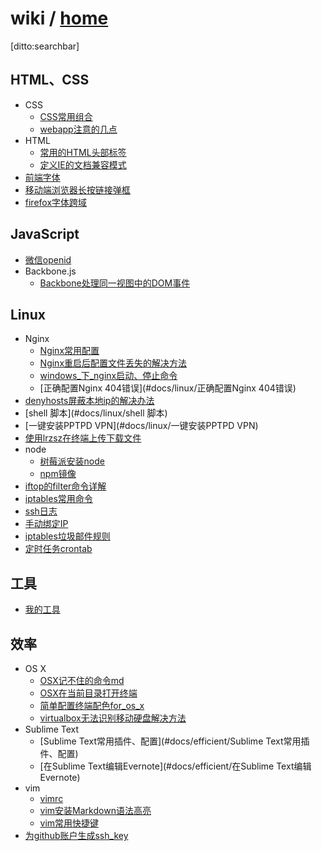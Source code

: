 # wiki / [home]()

[ditto:searchbar]

## HTML、CSS
- CSS
	- [CSS常用组合](#docs/html-css/CSS常用组合)
	- [webapp注意的几点](#docs/html-css/webapp注意的几点)
- HTML
	- [常用的HTML头部标签](#docs/html-css/常用的_html_头部标签)
	- [定义IE的文档兼容模式](#docs/html-css/定义IE的文档兼容模式)
- [前端字体](#docs/html-css/前端字体)
- [移动端浏览器长按链接弹框](#docs/html-css/移动端浏览器长按链接弹框)
- [firefox字体跨域](#docs/html-css/firefox字体跨域)

## JavaScript
- [微信openid](#docs/javascript/微信openid)
- Backbone.js
	- [Backbone处理同一视图中的DOM事件](#docs/javascript/Backbone处理同一视图中的DOM事件)

## Linux
- Nginx
	- [Nginx常用配置](#docs/linux/Nginx常用配置)
	- [Nginx重启后配置文件丢失的解决方法](#docs/linux/Nginx重启后配置文件丢失的解决方法)
	- [windows_下_nginx启动、停止命令](#docs/linux/windows_下_nginx启动、停止命令)
	- [正确配置Nginx 404错误](#docs/linux/正确配置Nginx 404错误)
- [denyhosts屏蔽本地ip的解决办法](#docs/linux/denyhosts屏蔽本地ip的解决办法)
- [shell 脚本](#docs/linux/shell 脚本)
- [一键安装PPTPD VPN](#docs/linux/一键安装PPTPD VPN)
- [使用lrzsz在终端上传下载文件](#docs/linux/使用lrzsz在终端上传下载文件)
- node
	- [树莓派安装node](#docs/linux/树莓派安装node)
	- [npm镜像](#docs/linux/npm镜像)
- [iftop的filter命令详解](#docs/linux/iftop的filter命令详解)
- [iptables常用命令](#docs/linux/iptables常用命令)
- [ssh日志](#docs/linux/ssh日志)
- [手动绑定IP](#docs/linux/手动绑定IP)
- [iptables垃圾邮件规则](#docs/linux/iptables垃圾邮件规则)
- [定时任务crontab](#docs/linux/定时任务crontab)


## 工具
- [我的工具](#docs/tools/我的工具)

## 效率
- OS X
	- [OSX记不住的命令md](#docs/efficient/OSX记不住的命令md)
	- [OSX在当前目录打开终端](#docs/efficient/OSX在当前目录打开终端)
	- [简单配置终端配色for_os_x](#docs/efficient/简单配置终端配色for_os_x)
	- [virtualbox无法识别移动硬盘解决方法](#docs/efficient/virtualbox无法识别移动硬盘解决方法)
- Sublime Text
	- [Sublime Text常用插件、配置](#docs/efficient/Sublime Text常用插件、配置)
	- [在Sublime Text编辑Evernote](#docs/efficient/在Sublime Text编辑Evernote)
- vim
	- [vimrc](#docs/efficient/vimrc)
	- [vim安装Markdown语法高亮](#docs/efficient/vim安装Markdown语法高亮)
	- [vim常用快捷键](#docs/efficient/vim常用快捷键)
- [为github账户生成ssh_key](#docs/efficient/为github账户生成ssh_key)
